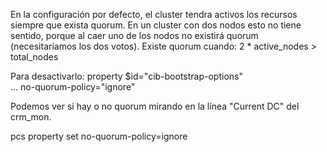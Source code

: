 En la configuración por defecto, el cluster tendra activos los recursos siempre que exista quorum.
En un cluster con dos nodos esto no tiene sentido, porque al caer uno de los nodos no existirá quorum (necesitaríamos los dos votos).
Existe quorum cuando: 2 * active_nodes > total_nodes

Para desactivarlo:
property $id="cib-bootstrap-options" \
    ...
    no-quorum-policy="ignore"


Podemos ver si hay o no quorum mirando en la línea "Current DC" del crm_mon.


pcs property set no-quorum-policy=ignore

